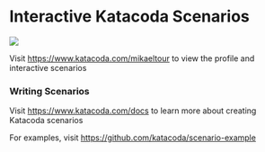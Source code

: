# Interactive Katacoda Scenarios

[![](http://shields.katacoda.com/katacoda/mikaeltour/count.svg)](https://www.katacoda.com/mikaeltour "Get your profile on Katacoda.com")

Visit https://www.katacoda.com/mikaeltour to view the profile and interactive scenarios

### Writing Scenarios
Visit https://www.katacoda.com/docs to learn more about creating Katacoda scenarios

For examples, visit https://github.com/katacoda/scenario-example

